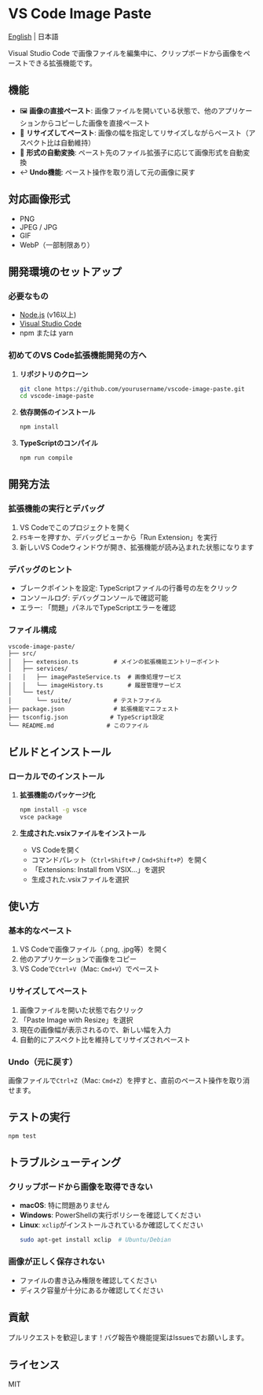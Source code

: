 # VS Code Image Paste

[English](README.md) | 日本語

Visual Studio Code で画像ファイルを編集中に、クリップボードから画像をペーストできる拡張機能です。

## 機能

- 🖼️ **画像の直接ペースト**: 画像ファイルを開いている状態で、他のアプリケーションからコピーした画像を直接ペースト
- 📐 **リサイズしてペースト**: 画像の幅を指定してリサイズしながらペースト（アスペクト比は自動維持）
- 🔄 **形式の自動変換**: ペースト先のファイル拡張子に応じて画像形式を自動変換
- ↩️ **Undo機能**: ペースト操作を取り消して元の画像に戻す

## 対応画像形式

- PNG
- JPEG / JPG
- GIF
- WebP（一部制限あり）

## 開発環境のセットアップ

### 必要なもの

- [Node.js](https://nodejs.org/) (v16以上)
- [Visual Studio Code](https://code.visualstudio.com/)
- npm または yarn

### 初めてのVS Code拡張機能開発の方へ

1. **リポジトリのクローン**
   ```bash
   git clone https://github.com/yourusername/vscode-image-paste.git
   cd vscode-image-paste
   ```

2. **依存関係のインストール**
   ```bash
   npm install
   ```

3. **TypeScriptのコンパイル**
   ```bash
   npm run compile
   ```

## 開発方法

### 拡張機能の実行とデバッグ

1. VS Codeでこのプロジェクトを開く
2. `F5`キーを押すか、デバッグビューから「Run Extension」を実行
3. 新しいVS Codeウィンドウが開き、拡張機能が読み込まれた状態になります

### デバッグのヒント

- ブレークポイントを設定: TypeScriptファイルの行番号の左をクリック
- コンソールログ: デバッグコンソールで確認可能
- エラー: 「問題」パネルでTypeScriptエラーを確認

### ファイル構成

```
vscode-image-paste/
├── src/
│   ├── extension.ts          # メインの拡張機能エントリーポイント
│   ├── services/
│   │   ├── imagePasteService.ts  # 画像処理サービス
│   │   └── imageHistory.ts       # 履歴管理サービス
│   └── test/
│       └── suite/            # テストファイル
├── package.json              # 拡張機能マニフェスト
├── tsconfig.json            # TypeScript設定
└── README.md               # このファイル
```

## ビルドとインストール

### ローカルでのインストール

1. **拡張機能のパッケージ化**
   ```bash
   npm install -g vsce
   vsce package
   ```

2. **生成された.vsixファイルをインストール**
   - VS Codeを開く
   - コマンドパレット（`Ctrl+Shift+P` / `Cmd+Shift+P`）を開く
   - 「Extensions: Install from VSIX...」を選択
   - 生成された.vsixファイルを選択

## 使い方

### 基本的なペースト

1. VS Codeで画像ファイル（.png, .jpg等）を開く
2. 他のアプリケーションで画像をコピー
3. VS Codeで`Ctrl+V`（Mac: `Cmd+V`）でペースト

### リサイズしてペースト

1. 画像ファイルを開いた状態で右クリック
2. 「Paste Image with Resize」を選択
3. 現在の画像幅が表示されるので、新しい幅を入力
4. 自動的にアスペクト比を維持してリサイズされペースト

### Undo（元に戻す）

画像ファイルで`Ctrl+Z`（Mac: `Cmd+Z`）を押すと、直前のペースト操作を取り消せます。

## テストの実行

```bash
npm test
```

## トラブルシューティング

### クリップボードから画像を取得できない

- **macOS**: 特に問題ありません
- **Windows**: PowerShellの実行ポリシーを確認してください
- **Linux**: `xclip`がインストールされているか確認してください
  ```bash
  sudo apt-get install xclip  # Ubuntu/Debian
  ```

### 画像が正しく保存されない

- ファイルの書き込み権限を確認してください
- ディスク容量が十分にあるか確認してください

## 貢献

プルリクエストを歓迎します！バグ報告や機能提案はIssuesでお願いします。

## ライセンス

MIT
